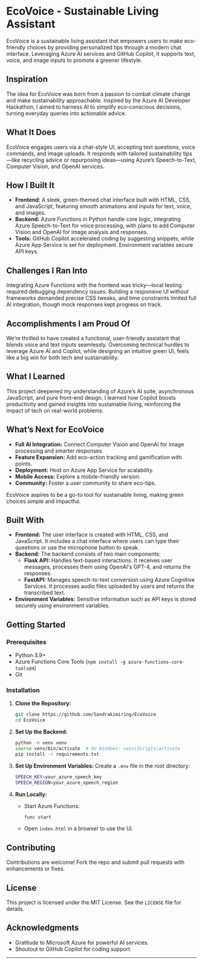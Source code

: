 
# EcoVoice - Sustainable Living Assistant

EcoVoice is a sustainable living assistant that empowers users to make eco-friendly choices by providing personalized tips through a modern chat interface. Leveraging Azure AI services and GitHub Copilot, it supports text, voice, and image inputs to promote a greener lifestyle.

## Inspiration

The idea for EcoVoice was born from a passion to combat climate change and make sustainability approachable. Inspired by the Azure AI Developer Hackathon, I aimed to harness AI to simplify eco-conscious decisions, turning everyday queries into actionable advice.

## What It Does

EcoVoice engages users via a chat-style UI, accepting text questions, voice commands, and image uploads. It responds with tailored sustainability tips—like recycling advice or repurposing ideas—using Azure’s Speech-to-Text, Computer Vision, and OpenAI services.

## How I Built It

- **Frontend:** A sleek, green-themed chat interface built with HTML, CSS, and JavaScript, featuring smooth animations and inputs for text, voice, and images.
- **Backend:** Azure Functions in Python handle core logic, integrating Azure Speech-to-Text for voice processing, with plans to add Computer Vision and OpenAI for image analysis and responses.
- **Tools:** GitHub Copilot accelerated coding by suggesting snippets, while Azure App Service is set for deployment. Environment variables secure API keys.

## Challenges I Ran Into

Integrating Azure Functions with the frontend was tricky—local testing required debugging dependency issues. Building a responsive UI without frameworks demanded precise CSS tweaks, and time constraints limited full AI integration, though mock responses kept progress on track.

## Accomplishments I am  Proud Of

We’re thrilled to have created a functional, user-friendly assistant that blends voice and text inputs seamlessly. Overcoming technical hurdles to leverage Azure AI and Copilot, while designing an intuitive green UI, feels like a big win for both tech and sustainability.

## What I Learned

This project deepened my understanding of Azure’s AI suite, asynchronous JavaScript, and pure front-end design. I learned how Copilot boosts productivity and gained insights into sustainable living, reinforcing the impact of tech on real-world problems.

## What’s Next for EcoVoice

- **Full AI Integration:** Connect Computer Vision and OpenAI for image processing and smarter responses.
- **Feature Expansion:** Add eco-action tracking and gamification with points.
- **Deployment:** Host on Azure App Service for scalability.
- **Mobile Access:** Explore a mobile-friendly version.
- **Community:** Foster a user community to share eco-tips.

EcoVoice aspires to be a go-to tool for sustainable living, making green choices simple and impactful.

## Built With

- **Frontend:** The user interface is created with HTML, CSS, and JavaScript. It includes a chat interface where users can type their questions or use the microphone button to speak.
- **Backend:** The backend consists of two main components:
  - **Flask API:** Handles text-based interactions. It receives user messages, processes them using OpenAI's GPT-4, and returns the responses.
  - **FastAPI:** Manages speech-to-text conversion using Azure Cognitive Services. It processes audio files uploaded by users and returns the transcribed text.
- **Environment Variables:** Sensitive information such as API keys is stored securely using environment variables.


## Getting Started

### Prerequisites

- Python 3.9+
- Azure Functions Core Tools (`npm install -g azure-functions-core-tools@4`)
- Git

### Installation

1. **Clone the Repository:**
   ```bash
   git clone https://github.com/Sandrakimiring/EcoVoice
   cd EcoVoice
   ```

2. **Set Up the Backend:**
   ```bash
   python -m venv venv
   source venv/bin/activate  # On Windows: venv\Scripts\activate
   pip install -r requirements.txt
   ```

3. **Set Up Environment Variables:**
   Create a `.env` file in the root directory:
   ```bash
   SPEECH_KEY=your_azure_speech_key
   SPEECH_REGION=your_azure_speech_region
   ```

4. **Run Locally:**
   - Start Azure Functions:
     ```bash
     func start
     ```
   - Open `index.html` in a browser to use the UI.

## Contributing

Contributions are welcome! Fork the repo and submit pull requests with enhancements or fixes.

## License

This project is licensed under the MIT License. See the `LICENSE` file for details.

## Acknowledgments

- Gratitude to Microsoft Azure for powerful AI services.
- Shoutout to GitHub Copilot for coding support.

---


